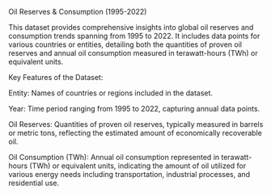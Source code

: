 Oil Reserves & Consumption (1995-2022)

This dataset provides comprehensive insights into global oil reserves and consumption trends spanning from 1995 to 2022. It includes data points for various countries or entities, detailing both the quantities of proven oil reserves and annual oil consumption measured in terawatt-hours (TWh) or equivalent units.

Key Features of the Dataset:

Entity: Names of countries or regions included in the dataset.

Year: Time period ranging from 1995 to 2022, capturing annual data points.

Oil Reserves: Quantities of proven oil reserves, typically measured in barrels or metric tons, reflecting the estimated amount of economically recoverable oil.

Oil Consumption (TWh): Annual oil consumption represented in terawatt-hours (TWh) or equivalent units, indicating the amount of oil utilized for various energy needs including transportation, industrial processes, and residential use.
